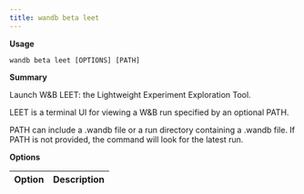 ```yaml
---
title: wandb beta leet
---
```


**Usage**

`wandb beta leet [OPTIONS] [PATH]`

**Summary**

Launch W&B LEET: the Lightweight Experiment Exploration Tool.

LEET is a terminal UI for viewing a W&B run specified by an optional PATH.

PATH can include a .wandb file or a run directory containing a .wandb file.
If PATH is not provided, the command will look for the latest run.


**Options**

| **Option** | **Description** |
| :--- | :--- |



